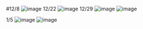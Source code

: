    #12/8
![image](https://user-images.githubusercontent.com/114141277/211504388-f25aba23-70ec-473d-b0df-8fb15094dd3a.png)
12/22
![image](https://user-images.githubusercontent.com/114141277/211504607-5fd52c3c-5ad5-4e4b-8537-befb4ecc88a1.png)
12/29
![image](https://user-images.githubusercontent.com/114141277/211504672-70b008a2-d943-4b0f-9093-7909f1e981d6.png)
![image](https://user-images.githubusercontent.com/114141277/211504709-07b5a0a1-8547-4f60-ae2e-5c288f959da0.png)

1/5
![image](https://user-images.githubusercontent.com/114141277/211504737-ef196626-e668-40d2-bb8c-785c7e137e27.png)
![image](https://user-images.githubusercontent.com/114141277/211504751-e5480928-63ae-450b-b122-6801ab535a46.png)
